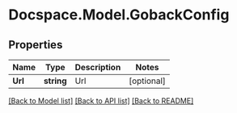 # Docspace.Model.GobackConfig

## Properties

Name | Type | Description | Notes
------------ | ------------- | ------------- | -------------
**Url** | **string** | Url | [optional] 

[[Back to Model list]](../README.md#documentation-for-models) [[Back to API list]](../README.md#documentation-for-api-endpoints) [[Back to README]](../README.md)

